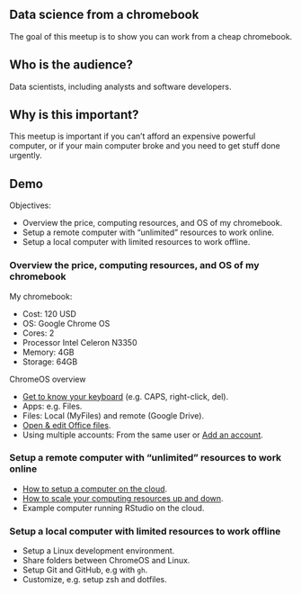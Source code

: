 
## Data science from a chromebook

The goal of this meetup is to show you can work from a cheap chromebook.

## Who is the audience?

Data scientists, including analysts and software developers.

## Why is this important?

This meetup is important if you can’t afford an expensive powerful
computer, or if your main computer broke and you need to get stuff done
urgently.

## Demo

Objectives:

-   Overview the price, computing resources, and OS of my chromebook.
-   Setup a remote computer with “unlimited” resources to work online.
-   Setup a local computer with limited resources to work offline.

### Overview the price, computing resources, and OS of my chromebook

My chromebook:

-   Cost: 120 USD
-   OS: Google Chrome OS
-   Cores: 2
-   Processor Intel Celeron N3350
-   Memory: 4GB
-   Storage: 64GB

ChromeOS overview

-   [Get to know your
    keyboard](https://partnerdash.google.com/apps/simulator/chromebook#get-to-know-your-keyboard?l=en)
    (e.g. CAPS, right-click, del).
-   Apps: e.g. Files.
-   Files: Local (MyFiles) and remote (Google Drive).
-   [Open & edit Office
    files](https://partnerdash.google.com/apps/simulator/chromebook#open-and-edit-office-files?l=en).
-   Using multiple accounts: From the same user or [Add an
    account](https://partnerdash.google.com/apps/simulator/chromebook#add-an-account?l=en).

### Setup a remote computer with “unlimited” resources to work online

-   [How to setup a computer on the
    cloud](https://youtu.be/_pBqBfjTKI4).
-   [How to scale your computing resources up and
    down](https://youtu.be/NF7HPKt55Yk).
-   Example computer running RStudio on the cloud.

### Setup a local computer with limited resources to work offline

-   Setup a Linux development environment.
-   Share folders between ChromeOS and Linux.
-   Setup Git and GitHub, e.g with `gh`.
-   Customize, e.g. setup zsh and dotfiles.
